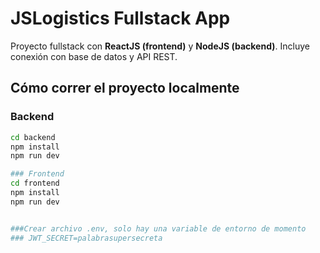 # JSLogistics Fullstack App

Proyecto fullstack con **ReactJS (frontend)** y **NodeJS (backend)**.
Incluye conexión con base de datos y API REST.

## Cómo correr el proyecto localmente

### Backend
```bash
cd backend
npm install
npm run dev

### Frontend 
cd frontend
npm install
npm run dev


###Crear archivo .env, solo hay una variable de entorno de momento
### JWT_SECRET=palabrasupersecreta
